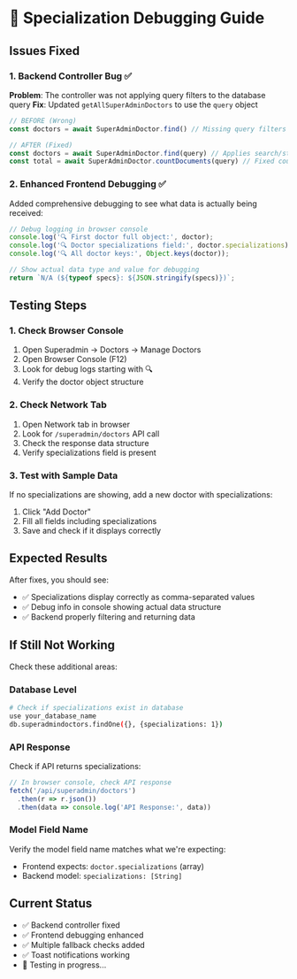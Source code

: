 # 🐛 Specialization Debugging Guide

## Issues Fixed

### 1. **Backend Controller Bug** ✅
**Problem**: The controller was not applying query filters to the database query
**Fix**: Updated `getAllSuperAdminDoctors` to use the `query` object

```javascript
// BEFORE (Wrong)
const doctors = await SuperAdminDoctor.find() // Missing query filters

// AFTER (Fixed)
const doctors = await SuperAdminDoctor.find(query) // Applies search/status filters
const total = await SuperAdminDoctor.countDocuments(query) // Fixed count too
```

### 2. **Enhanced Frontend Debugging** ✅
Added comprehensive debugging to see what data is actually being received:

```javascript
// Debug logging in browser console
console.log('🔍 First doctor full object:', doctor);
console.log('🔍 Doctor specializations field:', doctor.specializations);
console.log('🔍 All doctor keys:', Object.keys(doctor));

// Show actual data type and value for debugging
return `N/A (${typeof specs}: ${JSON.stringify(specs)})`;
```

## Testing Steps

### 1. **Check Browser Console**
1. Open Superadmin → Doctors → Manage Doctors
2. Open Browser Console (F12)
3. Look for debug logs starting with 🔍
4. Verify the doctor object structure

### 2. **Check Network Tab**
1. Open Network tab in browser
2. Look for `/superadmin/doctors` API call
3. Check the response data structure
4. Verify specializations field is present

### 3. **Test with Sample Data**
If no specializations are showing, add a new doctor with specializations:
1. Click "Add Doctor"
2. Fill all fields including specializations
3. Save and check if it displays correctly

## Expected Results

After fixes, you should see:
- ✅ Specializations display correctly as comma-separated values
- ✅ Debug info in console showing actual data structure
- ✅ Backend properly filtering and returning data

## If Still Not Working

Check these additional areas:

### Database Level
```bash
# Check if specializations exist in database
use your_database_name
db.superadmindoctors.findOne({}, {specializations: 1})
```

### API Response
Check if API returns specializations:
```javascript
// In browser console, check API response
fetch('/api/superadmin/doctors')
  .then(r => r.json())
  .then(data => console.log('API Response:', data))
```

### Model Field Name
Verify the model field name matches what we're expecting:
- Frontend expects: `doctor.specializations` (array)
- Backend model: `specializations: [String]`

## Current Status
- ✅ Backend controller fixed
- ✅ Frontend debugging enhanced
- ✅ Multiple fallback checks added
- ✅ Toast notifications working
- 🔄 Testing in progress...

